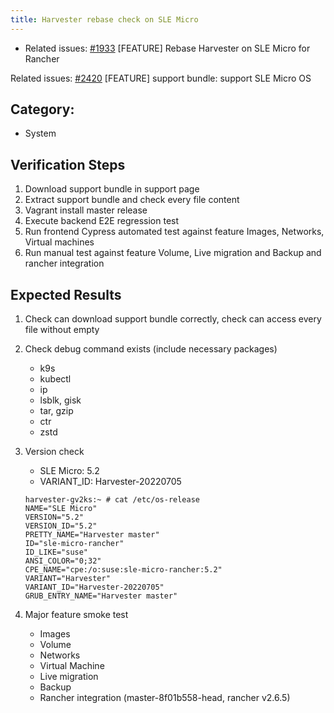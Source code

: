 ```yaml
---
title: Harvester rebase check on SLE Micro
---
```


* Related issues: [#1933](https://github.com/harvester/harvester/issues/1933) [FEATURE] Rebase Harvester on SLE Micro for Rancher

Related issues: [#2420](https://github.com/harvester/harvester/issues/2420) [FEATURE] support bundle: support SLE Micro OS
  
## Category: 
* System

## Verification Steps
1. Download support bundle in support page 
1. Extract support bundle and check every file content
1. Vagrant install master release
1. Execute backend E2E regression test 
1. Run frontend Cypress automated test against feature Images, Networks, Virtual machines
1. Run manual test against feature Volume, Live migration and Backup and rancher integration

## Expected Results
1. Check can download support bundle correctly, check can access every file without empty
1. Check debug command exists (include necessary packages)
     - k9s
     - kubectl
     - ip
     - lsblk, gisk
     - tar, gzip
     - ctr
     - zstd


1. Version check
     - SLE Micro: 5.2
     - VARIANT_ID: Harvester-20220705

    ```
    harvester-gv2ks:~ # cat /etc/os-release
    NAME="SLE Micro"
    VERSION="5.2"
    VERSION_ID="5.2"
    PRETTY_NAME="Harvester master"
    ID="sle-micro-rancher"
    ID_LIKE="suse"
    ANSI_COLOR="0;32"
    CPE_NAME="cpe:/o:suse:sle-micro-rancher:5.2"
    VARIANT="Harvester"
    VARIANT_ID="Harvester-20220705"
    GRUB_ENTRY_NAME="Harvester master"
    ```
1. Major feature smoke test
   - Images
   - Volume
   - Networks
   - Virtual Machine
   - Live migration
   - Backup
   - Rancher integration (master-8f01b558-head, rancher v2.6.5)